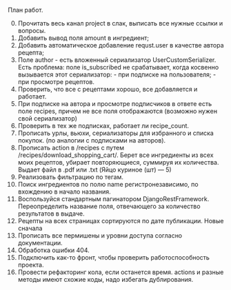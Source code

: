 План работ.

0. Прочитать весь канал project в слак, выписать все нужные ссылки и вопросы.
1. Добавить вывод поля amount в ингредиент;
2. Добавить автоматическое добавление requst.user в качестве автора рецепта;
3. Поле author - есть вложенный сериализатор UserCustomSerializer. 
    Есть проблема: поле is_subscribed не срабатывает, когда косвенно вызывается
    этот сериализатор: 
                - при подписке на пользователя;
                - при просмотре рецептов.
4. Проверить, что все с рецептами хорошо, все добавляется и работает. 
5. При подписке на автора и просмотре подписчиков в ответе есть поле 
    recipes, причем не все поля отображаются (возможно нужен свой сериализатор)
6. Проверить в тех же подписках, работает ли recipe_count.
7. Прописать урлы, вьюхи, сериализаторы для избранного и списка покупок. 
    (по аналогии с подписками на авторов).
8. Прописать action в /recipes с путем /recipes/download_shopping_cart/. 
    Берет все ингредиенты из всех моих рецептов, убирает повторяющиеся, 
    суммируя их количества. Выдает файл в .pdf или .txt (Яйцо куриное (шт) — 5)
9. Реализовать фильтрацию по тегам.
10. Поиск ингредиентов по полю name регистронезависимо, по вхождению 
    в начало названия.
11. Воспользуйся стандартным пагинатором DjangoRestFramework. Переопределить 
    название поля, отвечающего за количество результатов в выдаче.
12. Рецепты на всех страницах сортируются по дате публикации. Новые сначала
13. Прописать все пермишены и уровни доступа согласно документации.
14. Обработка ошибки 404.
15. Подключить как-то фронт, чтобы проверить работоспособность проекта.
16. Провести рефакторинг кола, если останется время. actions и разные методы
    имеют схожие коды, надо  избегать дублирования.